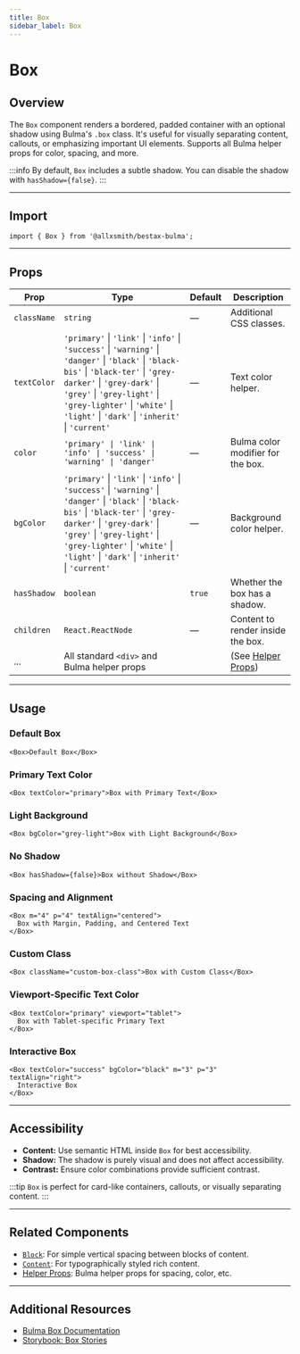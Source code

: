 ```yaml
---
title: Box
sidebar_label: Box
---
```


# Box

## Overview

The `Box` component renders a bordered, padded container with an optional shadow using Bulma's `.box` class. It's useful for visually separating content, callouts, or emphasizing important UI elements. Supports all Bulma helper props for color, spacing, and more.

:::info
By default, `Box` includes a subtle shadow. You can disable the shadow with `hasShadow={false}`.
:::

---

## Import

```tsx
import { Box } from '@allxsmith/bestax-bulma';
```

---

## Props

| Prop        | Type                                                                                                                                                                                                                                                                                     | Default | Description                                      |
| ----------- | ---------------------------------------------------------------------------------------------------------------------------------------------------------------------------------------------------------------------------------------------------------------------------------------- | ------- | ------------------------------------------------ |
| `className` | `string`                                                                                                                                                                                                                                                                                 | —       | Additional CSS classes.                          |
| `textColor` | `'primary'` \| `'link'` \| `'info'` \| `'success'` \| `'warning'` \| `'danger'` \| `'black'` \| `'black-bis'` \| `'black-ter'` \| `'grey-darker'` \| `'grey-dark'` \| `'grey'` \| `'grey-light'` \| `'grey-lighter'` \| `'white'` \| `'light'` \| `'dark'` \| `'inherit'` \| `'current'` | —       | Text color helper.                               |
| `color`     | `'primary' \| 'link' \| 'info' \| 'success' \| 'warning' \| 'danger'`                                                                                                                                                                                                                    | —       | Bulma color modifier for the box.                |
| `bgColor`   | `'primary'` \| `'link'` \| `'info'` \| `'success'` \| `'warning'` \| `'danger'` \| `'black'` \| `'black-bis'` \| `'black-ter'` \| `'grey-darker'` \| `'grey-dark'` \| `'grey'` \| `'grey-light'` \| `'grey-lighter'` \| `'white'` \| `'light'` \| `'dark'` \| `'inherit'` \| `'current'` | —       | Background color helper.                         |
| `hasShadow` | `boolean`                                                                                                                                                                                                                                                                                | `true`  | Whether the box has a shadow.                    |
| `children`  | `React.ReactNode`                                                                                                                                                                                                                                                                        | —       | Content to render inside the box.                |
| ...         | All standard `<div>` and Bulma helper props                                                                                                                                                                                                                                              |         | (See [Helper Props](../helpers/usebulmaclasses)) |

---

## Usage

### Default Box

```tsx
<Box>Default Box</Box>
```

### Primary Text Color

```tsx
<Box textColor="primary">Box with Primary Text</Box>
```

### Light Background

```tsx
<Box bgColor="grey-light">Box with Light Background</Box>
```

### No Shadow

```tsx
<Box hasShadow={false}>Box without Shadow</Box>
```

### Spacing and Alignment

```tsx
<Box m="4" p="4" textAlign="centered">
  Box with Margin, Padding, and Centered Text
</Box>
```

### Custom Class

```tsx
<Box className="custom-box-class">Box with Custom Class</Box>
```

### Viewport-Specific Text Color

```tsx
<Box textColor="primary" viewport="tablet">
  Box with Tablet-specific Primary Text
</Box>
```

### Interactive Box

```tsx
<Box textColor="success" bgColor="black" m="3" p="3" textAlign="right">
  Interactive Box
</Box>
```

---

## Accessibility

- **Content:** Use semantic HTML inside `Box` for best accessibility.
- **Shadow:** The shadow is purely visual and does not affect accessibility.
- **Contrast:** Ensure color combinations provide sufficient contrast.

:::tip
`Box` is perfect for card-like containers, callouts, or visually separating content.
:::

---

## Related Components

- [`Block`](./block.md): For simple vertical spacing between blocks of content.
- [`Content`](./content.md): For typographically styled rich content.
- [Helper Props](../helpers/usebulmaclasses.md): Bulma helper props for spacing, color, etc.

---

## Additional Resources

- [Bulma Box Documentation](https://bulma.io/documentation/elements/box/)
- [Storybook: Box Stories](https://storybook.bestax.cc/?path=/story/elements-box--default)
